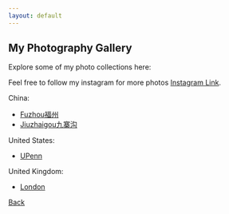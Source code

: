 ```yaml
---
layout: default
---
```


## My Photography Gallery

Explore some of my photo collections here:

Feel free to follow my instagram for more photos [Instagram Link](https://www.instagram.com/samuels0529/).

China:
- [Fuzhou福州](/Fuzhou.md)
- [Jiuzhaigou九寨沟](/Jiuzhaigou.md)

United States:
- [UPenn](/UPenn.md)

United Kingdom:
- [London](/London.md)

[Back](/index.md)
